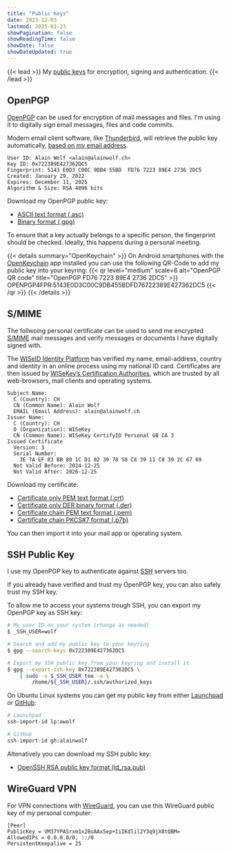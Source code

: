 ```yaml
---
title: "Public Keys"
date: 2023-12-03
lastmod: 2025-01-23
showPagination: false
showReadingTime: false
showDate: false
showDateUpdated: true
---
```


{{< lead >}}
My [public keys](https://en.wikipedia.org/wiki/Public-key_cryptography) for
encryption, signing and authentication.
{{< /lead >}}

## OpenPGP

[OpenPGP](https://en.wikipedia.org/wiki/Pretty_Good_Privacy#OpenPGP) can be used
for encryption of mail messages and files. I'm using it to digitally sign email
messages, files and code commits.

Modern email client software, like
[Thunderbird](https://www.thunderbird.net/en-US/), will retrieve the public key
automatically, [based on my email address](https://keys.openpgp.org/search?q=alain%40alainwolf.ch).

```text
User ID: Alain Wolf <alain@alainwolf.ch>
Key ID: 0x722389E427362DC5
Fingerprint: 5143 E0D3 C00C 9DB4 55BD  FD76 7223 89E4 2736 2DC5
Created: January 29, 2022
Expires: December 11, 2025
Algorithm & Size: RSA 4096 bits
```

Download my OpenPGP public key:

- [ASCII text format (.asc)](/public_keys/0x722389E427362DC5.asc)
- [Binary format (.gpg)](/public_keys/0x722389E427362DC5.gpg)

To ensure that a key actually belongs to a specific person, the fingerprint
should be checked. Ideally, this happens during a personal meeting.

{{< details summary="OpenKeychain" >}}
On Android smartphones with the [OpenKeychain](https://www.openkeychain.org/)
app installed you can use the following QR-Code to add my public key into your
keyring:
{{< qr level="medium" scale=6 alt="OpenPGP QR code" title="OpenPGP FD76 7223 89E4 2736 2DC5" >}}
OPENPGP4FPR:5143E0D3C00C9DB455BDFD76722389E427362DC5
{{< /qr >}}
{{< /details >}}

## S/MIME

The follwoing personal certificate can be used to send me encrypted
[S/MIME](https://en.wikipedia.org/wiki/S/MIME) mail messages and verify messages
or documents I have digitally signed with.

The [WISeID Identity Platform](https://wiseid.com/) has verified my name,
email-address, country and identity in an online process using my national ID
card. Certificates are then issued by
[WISeKey’s Certification Authorities](https://www.wisekey.com), which are
trusted by all web-browsers, mail clients and operating systems.

```text
Subject Name:
  C (Country): CH
  CN (Common Name): Alain Wolf
  EMAIL (Email Address): alain@alainwolf.ch
Issuer Name:
  C (Country): CH
  O (Organization): WISeKey
  CN (Common Name): WISeKey CertifyID Personal GB CA 3
Issued Certificate
  Version: 3
  Serial Number:
    3E 7A EF 83 BB 80 1C D1 82 39 78 58 C8 39 11 C8 39 2C 67 69
  Not Valid Before: 2024-12-25
  Not Valid After: 2026-12-25
```

Download my certificate:

- [Certificate only PEM text format (.crt)](/public_keys/c83911c8392c6769.crt)
- [Certificate only DER binary format (.der)](/public_keys/c83911c8392c6769.der)
- [Certificate chain PEM text format (.pem)](/public_keys/c83911c8392c6769-chain.pem)
- [Certificate chain PKCS#7 format (.p7b)](/public_keys/c83911c8392c6769-chain.p7b)

You can then import it into your mail app or operating system.

## SSH Public Key

I use my OpenPGP key to authenticate against
[SSH](https://en.wikipedia.org/wiki/Secure_Shell) servers too.

If you already have verified and trust my OpenPGP key, you can also safely trust
my SSH key.

To allow me to access your systems trough SSH, you can export my OpenPGP key as
SSH key:

```bash
# My user ID on your system (change as needed)
$ _SSH_USER=wolf

# Search and add my public key to your keyring
$ gpg --search-keys 0x722389E427362DC5

# Export my SSH public key from your keyring and install it
$ gpg --export-ssh-key 0x722389E427362DC5 \
    | sudo -u $_SSH_USER tee -a \
        /home/${_SSH_USER}/.ssh/authorized_keys
```

On Ubuntu Linux systems you can get my public key from either
[Launchpad](https://launchpad.net/~awolf) or
[GitHub](https://github.com/alainwolf):

```bash
# Launchpad
ssh-import-id lp:awolf

# GitHub
ssh-import-id gh:alainwolf
```

Altenatively you can download my SSH public key:

- [OpenSSH RSA public key format (id_rsa.pub)](/public_keys/id_rsa.pub)

## WireGuard VPN

For VPN connections with [WireGuard](https://www.wireguard.com/), you can use
this WireGuard public key of my personal computer:

```text
[Peer]
PublicKey = VM37YPASrxm1x2BuAAx5ep+IiIKdlil2Y3q9jX8tQBM=
AllowedIPs = 0.0.0.0/0, ::/0
PersistentKeepalive = 25
```
